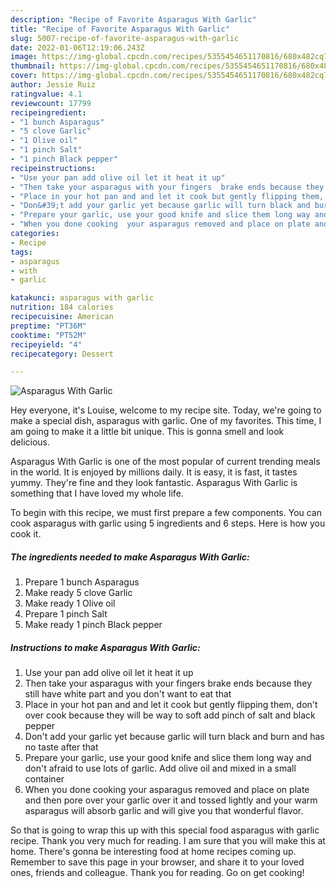 ```yaml
---
description: "Recipe of Favorite Asparagus With Garlic"
title: "Recipe of Favorite Asparagus With Garlic"
slug: 5007-recipe-of-favorite-asparagus-with-garlic
date: 2022-01-06T12:19:06.243Z
image: https://img-global.cpcdn.com/recipes/5355454651170816/680x482cq70/asparagus-with-garlic-recipe-main-photo.jpg
thumbnail: https://img-global.cpcdn.com/recipes/5355454651170816/680x482cq70/asparagus-with-garlic-recipe-main-photo.jpg
cover: https://img-global.cpcdn.com/recipes/5355454651170816/680x482cq70/asparagus-with-garlic-recipe-main-photo.jpg
author: Jessie Ruiz
ratingvalue: 4.1
reviewcount: 17799
recipeingredient:
- "1 bunch Asparagus"
- "5 clove Garlic"
- "1 Olive oil"
- "1 pinch Salt"
- "1 pinch Black pepper"
recipeinstructions:
- "Use your pan add olive oil let it heat it up"
- "Then take your asparagus with your fingers  brake ends because they still have white part and you don&#39;t want to eat that"
- "Place in your hot pan and and let it cook but gently flipping them, don&#39;t over cook because they will be way to soft add pinch of salt and black pepper"
- "Don&#39;t add your garlic yet because garlic will turn black and burn and has no taste after that"
- "Prepare your garlic, use your good knife and slice them long way and don&#39;t afraid to use lots of garlic. Add olive oil and mixed in a small container"
- "When you done cooking  your asparagus removed and place on plate and then pore over  your garlic over it and tossed lightly and your warm asparagus will absorb garlic and will give you that wonderful flavor."
categories:
- Recipe
tags:
- asparagus
- with
- garlic

katakunci: asparagus with garlic 
nutrition: 184 calories
recipecuisine: American
preptime: "PT36M"
cooktime: "PT52M"
recipeyield: "4"
recipecategory: Dessert

---
```



![Asparagus With Garlic](https://img-global.cpcdn.com/recipes/5355454651170816/680x482cq70/asparagus-with-garlic-recipe-main-photo.jpg)

Hey everyone, it's Louise, welcome to my recipe site. Today, we're going to make a special dish, asparagus with garlic. One of my favorites. This time, I am going to make it a little bit unique. This is gonna smell and look delicious.



Asparagus With Garlic is one of the most popular of current trending meals in the world. It is enjoyed by millions daily. It is easy, it is fast, it tastes yummy. They're fine and they look fantastic. Asparagus With Garlic is something that I have loved my whole life.


To begin with this recipe, we must first prepare a few components. You can cook asparagus with garlic using 5 ingredients and 6 steps. Here is how you cook it.

<!--inarticleads1-->

##### The ingredients needed to make Asparagus With Garlic:

1. Prepare 1 bunch Asparagus
1. Make ready 5 clove Garlic
1. Make ready 1 Olive oil
1. Prepare 1 pinch Salt
1. Make ready 1 pinch Black pepper




<!--inarticleads2-->

##### Instructions to make Asparagus With Garlic:

1. Use your pan add olive oil let it heat it up
1. Then take your asparagus with your fingers  brake ends because they still have white part and you don&#39;t want to eat that
1. Place in your hot pan and and let it cook but gently flipping them, don&#39;t over cook because they will be way to soft add pinch of salt and black pepper
1. Don&#39;t add your garlic yet because garlic will turn black and burn and has no taste after that
1. Prepare your garlic, use your good knife and slice them long way and don&#39;t afraid to use lots of garlic. Add olive oil and mixed in a small container
1. When you done cooking  your asparagus removed and place on plate and then pore over  your garlic over it and tossed lightly and your warm asparagus will absorb garlic and will give you that wonderful flavor.




So that is going to wrap this up with this special food asparagus with garlic recipe. Thank you very much for reading. I am sure that you will make this at home. There's gonna be interesting food at home recipes coming up. Remember to save this page in your browser, and share it to your loved ones, friends and colleague. Thank you for reading. Go on get cooking!
